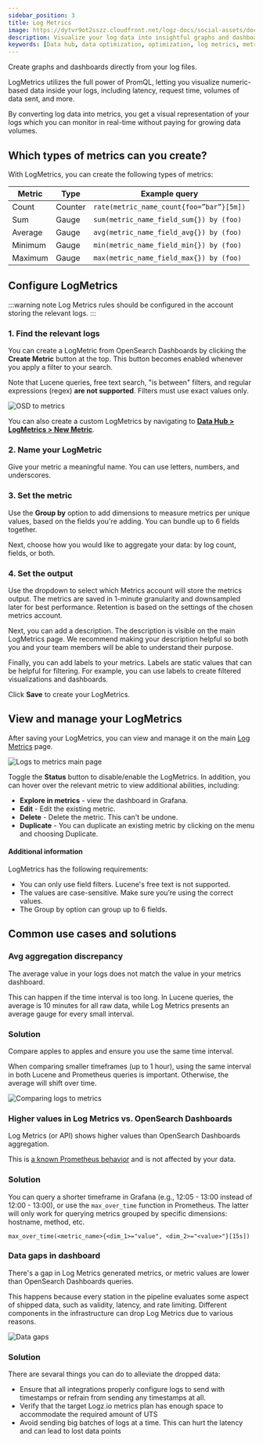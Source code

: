 ```yaml
---
sidebar_position: 3
title: Log Metrics
image: https://dytvr9ot2sszz.cloudfront.net/logz-docs/social-assets/docs-social.jpg
description: Visualize your log data into insightful graphs and dashboards.
keywords: [Data hub, data optimization, optimization, log metrics, metrics, recommendations]
---
```



Create graphs and dashboards directly from your log files.

LogMetrics utilizes the full power of PromQL, letting you visualize numeric-based data inside your logs, including latency, request time, volumes of data sent, and more.

By converting log data into metrics, you get a visual representation of your logs which you can monitor in real-time without paying for growing data volumes.


## Which types of metrics can you create?

With LogMetrics, you can create the following types of metrics:

|**Metric**|**Type**|**Example query**|
|----------|--------|-----------------|
|Count|Counter|`rate(metric_name_count{foo=”bar”}[5m])`|
|Sum|Gauge|`sum(metric_name_field_sum{}) by (foo)`|
|Average|Gauge|`avg(metric_name_field_avg{}) by (foo)`|
|Minimum|Gauge|`min(metric_name_field_min{}) by (foo)`|
|Maximum|Gauge|`max(metric_name_field_max{}) by (foo)`|


## Configure LogMetrics

:::warning note
Log Metrics rules should be configured in the account storing the relevant logs.
:::


### 1. Find the relevant logs

You can create a LogMetric from OpenSearch Dashboards by clicking the **Create Metric** button at the top. This button becomes enabled whenever you apply a filter to your search. 

Note that Lucene queries, free text search, "is between" filters, and regular expressions (regex) **are not supported**. Filters must use exact values only.


![OSD to metrics](https://dytvr9ot2sszz.cloudfront.net/logz-docs/logs2metrics/osd-to-metric.png)

You can also create a custom LogMetrics by navigating to [**Data Hub > LogMetrics > New Metric**](https://app.logz.io/#/dashboard/logs-to-metrics/new).


### 2. Name your LogMetric


Give your metric a meaningful name. You can use letters, numbers, and underscores.



### 3. Set the metric


Use the **Group by** option to add dimensions to measure metrics per unique values, based on the fields you're adding. You can bundle up to 6 fields together.

Next, choose how you would like to aggregate your data: by log count, fields, or both. 

### 4. Set the output

Use the dropdown to select which Metrics account will store the metrics output. The metrics are saved in 1-minute granularity and downsampled later for best performance. Retention is based on the settings of the chosen metrics account.


Next, you can add a description. The description is visible on the main LogMetrics page. We recommend making your description helpful so both you and your team members will be able to understand their purpose.

Finally, you can add labels to your metrics. Labels are static values that can be helpful for filtering. For example, you can use labels to create filtered visualizations and dashboards.

Click **Save** to create your LogMetrics. 



## View and manage your LogMetrics

After saving your LogMetrics, you can view and manage it on the main [Log Metrics](https://app.logz.io/#/dashboard/logs-to-metrics/definitions) page. 

![Logs to metrics main page](https://dytvr9ot2sszz.cloudfront.net/logz-docs/logs2metrics/logmetrics-main.png)

Toggle the **Status** button to disable/enable the LogMetrics. In addition, you can hover over the relevant metric to view additional abilities, including:

* **Explore in metrics** - view the dashboard in Grafana.
* **Edit** - Edit the existing metric.
* **Delete** - Delete the metric. This can't be undone. 
* **Duplicate** - You can duplicate an existing metric by clicking on the menu <i class="li li-ellipsis-v"></i> and choosing Duplicate. 


#### Additional information

LogMetrics has the following requirements:

* You can only use field filters. Lucene's free text is not supported.
* The values are case-sensitive. Make sure you’re using the correct values.
* The Group by option can group up to 6 fields.

## Common use cases and solutions

### Avg aggregation discrepancy

The average value in your logs does not match the value in your metrics dashboard.

This can happen if the time interval is too long. In Lucene queries, the average is 10 minutes for all raw data, while Log Metrics presents an average gauge for every small interval.

<h3 id="avg-solution">Solution</h3>

Compare apples to apples and ensure you use the same time interval.

When comparing smaller timeframes (up to 1 hour), using the same interval in both Lucene and Prometheus queries is important. Otherwise, the average will shift over time.

![Comparing logs to metrics](https://dytvr9ot2sszz.cloudfront.net/logz-docs/logs2metrics/apple-to-apple.png)

### Higher values in Log Metrics vs. OpenSearch Dashboards

Log Metrics (or API) shows higher values than OpenSearch Dashboards aggregation.


This is [a known Prometheus behavior](https://promlabs.com/blog/2020/07/02/selecting-data-in-promql/#lookback-delta) and is not affected by your data.


<h3 id="avg-values">Solution</h3>
 
You can query a shorter timeframe in Grafana (e.g., 12:05 - 13:00 instead of 12:00 - 13:00), or use the `max_over_time` function in Prometheus. The latter will only work for querying metrics grouped by specific dimensions: hostname, method, etc.


`max_over_time(<metric_name>{<dim_1>="value", <dim_2>="<value>"}[15s])`


### Data gaps in dashboard

There's a gap in Log Metrics generated metrics, or metric values are lower than OpenSearch Dashboards queries. 

This happens because every station in the pipeline evaluates some aspect of shipped data, such as validity, latency, and rate limiting. Different components in the infrastructure can drop Log Metrics due to various reasons.

![Data gaps](https://dytvr9ot2sszz.cloudfront.net/logz-docs/logs2metrics/metric-gaps.png)

<h3 id="avg-dropped">Solution</h3>

There are sevaral things you can do to alleviate the dropped data:

* Ensure that all integrations properly configure logs to send with timestamps or refrain from sending any timestamps at all.
* Verify that the target Logz.io metrics plan has enough space to accommodate the required amount of UTS
* Avoid sending big batches of logs at a time. This can hurt the latency and can lead to lost data points
